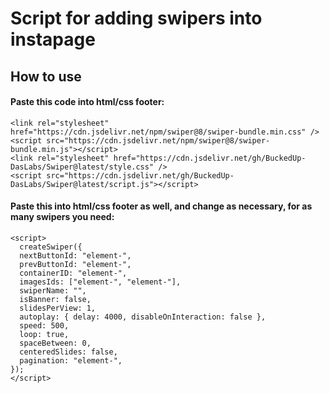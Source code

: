 # Script for adding swipers into instapage

## How to use

#### Paste this code into html/css footer:

```
<link rel="stylesheet" href="https://cdn.jsdelivr.net/npm/swiper@8/swiper-bundle.min.css" />
<script src="https://cdn.jsdelivr.net/npm/swiper@8/swiper-bundle.min.js"></script>
<link rel="stylesheet" href="https://cdn.jsdelivr.net/gh/BuckedUp-DasLabs/Swiper@latest/style.css" />
<script src="https://cdn.jsdelivr.net/gh/BuckedUp-DasLabs/Swiper@latest/script.js"></script>
```


#### Paste this into html/css footer as well, and change as necessary, for as many swipers you need:
```
<script>
  createSwiper({
  nextButtonId: "element-",
  prevButtonId: "element-",
  containerID: "element-",
  imagesIds: ["element-", "element-"],
  swiperName: "",
  isBanner: false,
  slidesPerView: 1,
  autoplay: { delay: 4000, disableOnInteraction: false },
  speed: 500,
  loop: true,
  spaceBetween: 0,
  centeredSlides: false,
  pagination: "element-",
});
</script>
```
